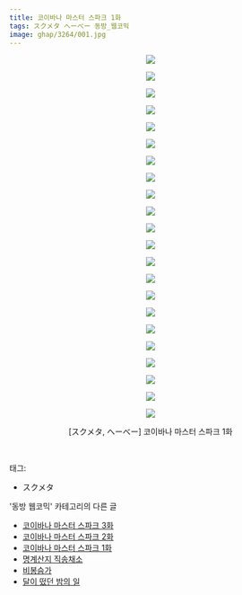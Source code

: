```yaml
---
title: 코이바나 마스터 스파크 1화
tags: スクメタ へーべー 동방_웹코믹
image: ghap/3264/001.jpg
---
```

<div class="article">
<p style="text-align: center; clear: none; float: none;"><img src="{{ site.nasurl }}/ghap/3264/001.jpg"/></p>
<p style="text-align: center; clear: none; float: none;"><img src="{{ site.nasurl }}/ghap/3264/002.jpg"/></p>
<p style="text-align: center; clear: none; float: none;"><img src="{{ site.nasurl }}/ghap/3264/003.jpg"/></p>
<p style="text-align: center; clear: none; float: none;"><img src="{{ site.nasurl }}/ghap/3264/004.jpg"/></p>
<p style="text-align: center; clear: none; float: none;"><img src="{{ site.nasurl }}/ghap/3264/005.jpg"/></p>
<p style="text-align: center; clear: none; float: none;"><img src="{{ site.nasurl }}/ghap/3264/006.jpg"/></p>
<p style="text-align: center; clear: none; float: none;"><img src="{{ site.nasurl }}/ghap/3264/007.jpg"/></p>
<p style="text-align: center; clear: none; float: none;"><img src="{{ site.nasurl }}/ghap/3264/008.jpg"/></p>
<p style="text-align: center; clear: none; float: none;"><img src="{{ site.nasurl }}/ghap/3264/009.jpg"/></p>
<p style="text-align: center; clear: none; float: none;"><img src="{{ site.nasurl }}/ghap/3264/010.jpg"/></p>
<p style="text-align: center; clear: none; float: none;"><img src="{{ site.nasurl }}/ghap/3264/011.jpg"/></p>
<p style="text-align: center; clear: none; float: none;"><img src="{{ site.nasurl }}/ghap/3264/012.jpg"/></p>
<p style="text-align: center; clear: none; float: none;"><img src="{{ site.nasurl }}/ghap/3264/013.jpg"/></p>
<p style="text-align: center; clear: none; float: none;"><img src="{{ site.nasurl }}/ghap/3264/014.jpg"/></p>
<p style="text-align: center; clear: none; float: none;"><img src="{{ site.nasurl }}/ghap/3264/015.jpg"/></p>
<p style="text-align: center; clear: none; float: none;"><img src="{{ site.nasurl }}/ghap/3264/016.jpg"/></p>
<p style="text-align: center; clear: none; float: none;"><img src="{{ site.nasurl }}/ghap/3264/017.jpg"/></p>
<p style="text-align: center; clear: none; float: none;"><img src="{{ site.nasurl }}/ghap/3264/018.jpg"/></p>
<p style="text-align: center; clear: none; float: none;"><img src="{{ site.nasurl }}/ghap/3264/019.jpg"/></p>
<p style="text-align: center; clear: none; float: none;"><img src="{{ site.nasurl }}/ghap/3264/020.jpg"/></p>
<p style="text-align: center; clear: none; float: none;"><img src="{{ site.nasurl }}/ghap/3264/021.jpg"/></p>
<p style="text-align: center; clear: none; float: none;"><img src="{{ site.nasurl }}/ghap/3264/022.jpg"/></p>
<p style="text-align: center; clear: none; float: none;">[スクメタ, へーべー] 코이바나 마스터 스파크 1화</p>
<p><br/></p>
</div><div class="tagTrail">
<p>태그: </p>
<ul>
<li>スクメタ</li>
</ul>
</div><div class="another">
<p>'동방 웹코믹' 카테고리의 다른 글</p>
<ul>
<li><a href="/2017-05-20-ghap_3266">코이바나 마스터 스파크 3화</a></li>
<li><a href="/2017-05-20-ghap_3265">코이바나 마스터 스파크 2화</a></li>
<li><a href="/2017-05-20-ghap_3264">코이바나 마스터 스파크 1화</a></li>
<li><a href="/2017-05-17-ghap_3256">명계산지 직송채소</a></li>
<li><a href="/2017-05-15-ghap_3243">비봉슴가</a></li>
<li><a href="/2017-03-13-ghap_3169">달이 떴던 밤의 일</a></li>
</ul>
</div><div class="cb_module cb_fluid">
<div class="cb_wrt cb_profile">
</div><!-- commentList close -->
</div>